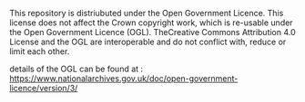 

This repository is distriubuted under the Open Government Licence. This license does not affect the Crown copyright work, which is re-usable under the Open Government Licence (OGL). TheCreative Commons Attribution 4.0 License and the OGL are
interoperable and do not conflict with, reduce or limit each other.

details of the  OGL can be found at : https://www.nationalarchives.gov.uk/doc/open-government-licence/version/3/
